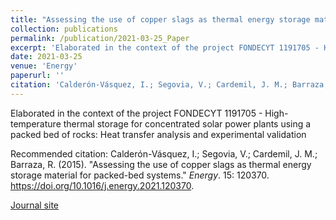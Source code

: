```yaml
---
title: "Assessing the use of copper slags as thermal energy storage material for packed-bed systems"
collection: publications
permalink: /publication/2021-03-25_Paper
excerpt: 'Elaborated in the context of the project FONDECYT 1191705 - High-temperature thermal storage for concentrated solar power plants using a packed bed of rocks: Heat transfer analysis and experimental validation.'
date: 2021-03-25
venue: 'Energy'
paperurl: ''
citation: 'Calderón-Vásquez, I.; Segovia, V.; Cardemil, J. M.; Barraza, R. (2015). &quot;Assessing the use of copper slags as thermal energy storage material for packed-bed systems.&quot; <i>Energy</i>. 15: 120370. https://doi.org/10.1016/j.energy.2021.120370'
---
```


Elaborated in the context of the project FONDECYT 1191705 - High-temperature thermal storage for concentrated solar power plants using a packed bed of rocks: Heat transfer analysis and experimental validation

Recommended citation: Calderón-Vásquez, I.; Segovia, V.; Cardemil, J. M.; Barraza, R. (2015). &quot;Assessing the use of copper slags as thermal energy storage material for packed-bed systems.&quot; <i>Energy</i>. 15: 120370. https://doi.org/10.1016/j.energy.2021.120370.

[Journal site](https://www.sciencedirect.com/science/article/pii/S0360544221006198)
